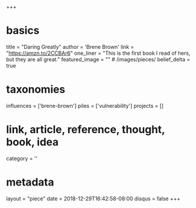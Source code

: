 +++
# basics
title     		 = "Daring Greatly"
author    		 = 'Brene Brown'
link      		 = "https://amzn.to/2CCBAr6"
one_liner 		 = "This is the first book I read of hers, but they are all great."
featured_image = "" # /images/pieces/
belief_delta	 = true

# taxonomies
influences		 = ['brene-brown']
piles     		 = ['vulnerability']
projects			 = []

# link, article, reference, thought, book, idea
category  		 = '' 

# metadata
layout	    	 = "piece"
date      		 = 2018-12-29T16:42:58-08:00
disqus    		 = false
+++

